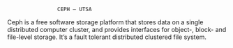                     CEPH – UTSA 
Ceph is a free software storage platform that stores data on a single distributed computer cluster, and provides interfaces for object-, block- and file-level storage. It’s a fault tolerant distributed clustered file system.


